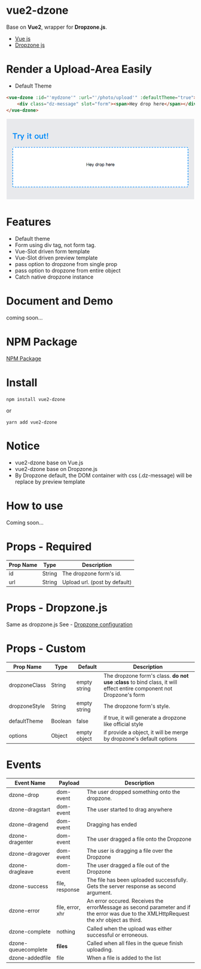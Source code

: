 # vue2-dzone 
Base on **Vue2**, wrapper for **Dropzone.js**.    
- [Vue js](https://vuejs.org/)  
- [Dropzone js](http://www.dropzonejs.com/)  


# Render a Upload-Area Easily  
- Default Theme
```html
<vue-dzone :id="'mydzone'" :url="'/photo/upload'" :defaultTheme="true">
    <div class="dz-message" slot="form"><span>Hey drop here</span></div>
</vue-dzone>
```   

![](https://raw.githubusercontent.com/hchstera/vue2-dzone/master/pics/default_theme.png)  

# Features  
- Default theme
- Form using div tag, not form tag.
- Vue-Slot driven form template
- Vue-Slot driven preview template
- pass option to dropzone from single prop
- pass option to dropzone from entire object
- Catch native dropzone instance


# Document and Demo
coming soon...

# NPM Package  
[NPM Package](https://www.npmjs.com/package/vue2-dzone)

# Install

	npm install vue2-dzone   
	
or  

	yarn add vue2-dzone  


# Notice
- vue2-dzone base on Vue.js
- vue2-dzone base on Dropzone.js
- By Dropzone default, the DOM container with css (.dz-message) will be replace by preview template 

# How to use 
Coming soon...

# Props - Required
| Prop Name | Type | Description |
|----------|------|--------------|
| id | String | The dropzone form's id.|
| url | String | Upload url. (post by default)|

# Props - Dropzone.js
Same as dropzone.js
See - [Dropzone configuration](http://www.dropzonejs.com/#configuration-options) 

# Props - Custom
| Prop Name | Type | Default | Description |
|----------|------|------|--------|
| dropzoneClass | String | empty string |The dropzone form's class. **do not use :class** to bind class, it will effect entire component not Dropzone's form|
| dropzoneStyle | String | empty string |The dropzone form's style.|
| defaultTheme | Boolean | false |if true, it will generate a dropzone like official style|
| options | Object | empty object |if provide a object, it will be merge by dropzone's default options|

# Events
| Event Name | Payload  | Description |
|----------|------|--------|
| dzone-drop |  dom-event |The user dropped something onto the dropzone. |
| dzone-dragstart |  dom-event | The user started to drag anywhere |
| dzone-dragend |  dom-event | Dragging has ended |
| dzone-dragenter |  dom-event | The user dragged a file onto the Dropzone |
| dzone-dragover |  dom-event | The user is dragging a file over the Dropzone |
| dzone-dragleave |  dom-event | The user dragged a file out of the Dropzone |
| dzone-success |  file, response |The file has been uploaded successfully. Gets the server response as second argument. |
| dzone-error |  file, error, xhr |An error occured. Receives the errorMessage as second parameter and if the error was due to the XMLHttpRequest the xhr object as third.|
| dzone-complete |  nothing |Called when the upload was either successful or erroneous.|
| dzone-queuecomplete |  **files** |Called when all files in the queue finish uploading.|
| dzone-addedfile | file | When a file is added to the list |
